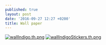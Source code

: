 ```yaml
---
published: true
layout: post
date: '2016-09-27 12:27 +0200'
title: Wall paper
---
```

[![wallIndigo.th.png](https://cdn.scrot.moe/images/2016/09/27/wallIndigo.th.png)](https://scrot.moe/image/UE8m)
[![wallIndigoStickers.th.png](https://cdn.scrot.moe/images/2016/09/27/wallIndigoStickers.th.png)](https://scrot.moe/image/UtP6)
